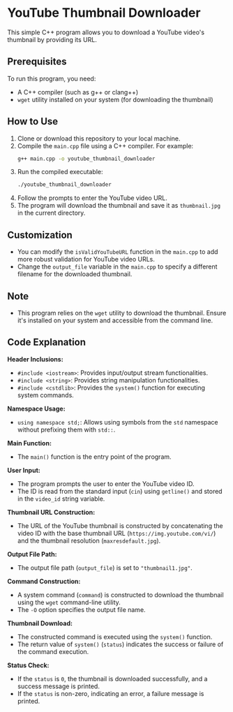 
# YouTube Thumbnail Downloader

This simple C++ program allows you to download a YouTube video's thumbnail by providing its URL.

## Prerequisites
To run this program, you need:
- A C++ compiler (such as g++ or clang++)
- `wget` utility installed on your system (for downloading the thumbnail)

## How to Use
1. Clone or download this repository to your local machine.
2. Compile the `main.cpp` file using a C++ compiler. For example:
   ```bash
   g++ main.cpp -o youtube_thumbnail_downloader
   ```
3. Run the compiled executable:
   ```bash
   ./youtube_thumbnail_downloader
   ```
4. Follow the prompts to enter the YouTube video URL.
5. The program will download the thumbnail and save it as `thumbnail.jpg` in the current directory.

## Customization
- You can modify the `isValidYouTubeURL` function in the `main.cpp` to add more robust validation for YouTube video URLs.
- Change the `output_file` variable in the `main.cpp` to specify a different filename for the downloaded thumbnail.

## Note
- This program relies on the `wget` utility to download the thumbnail. Ensure it's installed on your system and accessible from the command line.

## Code Explanation
**Header Inclusions:**
- `#include <iostream>`: Provides input/output stream functionalities.
- `#include <string>`: Provides string manipulation functionalities.
- `#include <cstdlib>`: Provides the `system()` function for executing system commands.

**Namespace Usage:**
- `using namespace std;`: Allows using symbols from the `std` namespace without prefixing them with `std::`.

**Main Function:**
- The `main()` function is the entry point of the program.

**User Input:**
- The program prompts the user to enter the YouTube video ID.
- The ID is read from the standard input (`cin`) using `getline()` and stored in the `video_id` string variable.

**Thumbnail URL Construction:**
- The URL of the YouTube thumbnail is constructed by concatenating the video ID with the base thumbnail URL (`https://img.youtube.com/vi/`) and the thumbnail resolution (`maxresdefault.jpg`).

**Output File Path:**
- The output file path (`output_file`) is set to `"thumbnail1.jpg"`.

**Command Construction:**
- A system command (`command`) is constructed to download the thumbnail using the `wget` command-line utility.
- The `-O` option specifies the output file name.

**Thumbnail Download:**
- The constructed command is executed using the `system()` function.
- The return value of `system()` (`status`) indicates the success or failure of the command execution.

**Status Check:**
- If the `status` is `0`, the thumbnail is downloaded successfully, and a success message is printed.
- If the `status` is non-zero, indicating an error, a failure message is printed.




